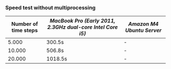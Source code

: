 ### Speed test without multiprocessing 

| Number of time steps | _MacBook Pro (Early 2011, 2.3GHz dual-core Intel Core i5)_ | _Amazon M4 Ubuntu Server_ |
| ------------- | ------------- | --------- |
|  5.000 | 300.5s | - |
| 10.000 | 506.8s | - |
| 20.000 |1018.5s | - |